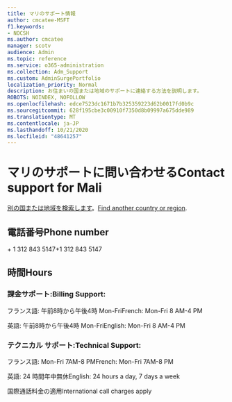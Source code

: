 ```yaml
---
title: マリのサポート情報
author: cmcatee-MSFT
f1.keywords:
- NOCSH
ms.author: cmcatee
manager: scotv
audience: Admin
ms.topic: reference
ms.service: o365-administration
ms.collection: Adm_Support
ms.custom: AdminSurgePortfolio
localization_priority: Normal
description: お住まいの国または地域のサポートに連絡する方法を説明します。
ROBOTS: NOINDEX, NOFOLLOW
ms.openlocfilehash: edce7523dc1671b7b325359223d62b0017fd0b9c
ms.sourcegitcommit: 628f195cbe3c00910f7350d8b09997a675dde989
ms.translationtype: MT
ms.contentlocale: ja-JP
ms.lasthandoff: 10/21/2020
ms.locfileid: "48641257"
---
```

# <a name="contact-support-for-mali"></a><span data-ttu-id="9d9cc-103">マリのサポートに問い合わせる</span><span class="sxs-lookup"><span data-stu-id="9d9cc-103">Contact support for Mali</span></span>

<span data-ttu-id="9d9cc-104">[別の国または地域を検索します](../contact-support-for-business-products.md)。</span><span class="sxs-lookup"><span data-stu-id="9d9cc-104">[Find another country or region](../contact-support-for-business-products.md).</span></span>

## <a name="phone-number"></a><span data-ttu-id="9d9cc-105">電話番号</span><span class="sxs-lookup"><span data-stu-id="9d9cc-105">Phone number</span></span>
<span data-ttu-id="9d9cc-106">+ 1 312 843 5147</span><span class="sxs-lookup"><span data-stu-id="9d9cc-106">+1 312 843 5147</span></span>

## <a name="hours"></a><span data-ttu-id="9d9cc-107">時間</span><span class="sxs-lookup"><span data-stu-id="9d9cc-107">Hours</span></span>
### <a name="billing-support"></a><span data-ttu-id="9d9cc-108">課金サポート:</span><span class="sxs-lookup"><span data-stu-id="9d9cc-108">Billing Support:</span></span>

<span data-ttu-id="9d9cc-109">フランス語: 午前8時から午後4時 Mon-Fri</span><span class="sxs-lookup"><span data-stu-id="9d9cc-109">French: Mon-Fri 8 AM-4 PM</span></span>

<span data-ttu-id="9d9cc-110">英語: 午前8時から午後4時 Mon-Fri</span><span class="sxs-lookup"><span data-stu-id="9d9cc-110">English: Mon-Fri 8 AM-4 PM</span></span>

### <a name="technical-support"></a><span data-ttu-id="9d9cc-111">テクニカル サポート:</span><span class="sxs-lookup"><span data-stu-id="9d9cc-111">Technical Support:</span></span>

<span data-ttu-id="9d9cc-112">フランス語: Mon-Fri 7AM-8 PM</span><span class="sxs-lookup"><span data-stu-id="9d9cc-112">French: Mon-Fri 7AM-8 PM</span></span>

<span data-ttu-id="9d9cc-113">英語: 24 時間年中無休</span><span class="sxs-lookup"><span data-stu-id="9d9cc-113">English: 24 hours a day, 7 days a week</span></span>

<span data-ttu-id="9d9cc-114">国際通話料金の適用</span><span class="sxs-lookup"><span data-stu-id="9d9cc-114">International call charges apply</span></span>
